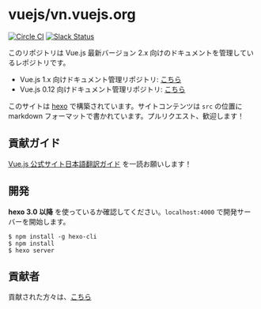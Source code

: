 # vuejs/vn.vuejs.org

[![Circle CI](https://circleci.com/gh/vuejs/jp.vuejs.org/tree/lang-ja.svg?style=svg&circle-token=833967ff387fa4a8d91a738086d5c166ea0a6f85)](https://circleci.com/gh/vuejs/jp.vuejs.org/tree/lang-ja)
[![Slack Status](https://vuejs-jp-slackin.herokuapp.com/badge.svg)](https://vuejs-jp-slackin.herokuapp.com/)

このリポジトリは Vue.js 最新バージョン 2.x 向けのドキュメントを管理しているレポジトリです。

- Vue.js 1.x 向けドキュメント管理リポジトリ: [こちら](https://github.com/vuejs/v1-jp.vuejs.org)
- Vue.js 0.12 向けドキュメント管理リポジトリ: [こちら](https://github.com/vuejs-jp/012-jp.vuejs.org)

このサイトは [hexo](https://hexo.io/) で構築されています。サイトコンテンツは `src` の位置に markdown フォーマットで書かれています。プルリクエスト、歓迎します！

## 貢献ガイド
[Vue.js 公式サイト日本語翻訳ガイド](https://github.com/vuejs/jp.vuejs.org/blob/lang-ja/CONTRIBUTING.md) を一読お願いします！

## 開発

**hexo 3.0 以降** を使っているか確認してください。`localhost:4000` で開発サーバーを開始します。

```
$ npm install -g hexo-cli
$ npm install
$ hexo server
```

## 貢献者
貢献された方々は、[こちら](http://jp.vuejs.org/contribution/) 
